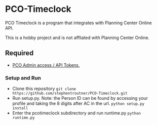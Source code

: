 # PCO-Timeclock

PCO Timeclock is a program that integrates with Planning Center Online API.

This is a hobby project and is not affliated with Planning Center Online.

## Required
* [PCO Admin access / API Tokens.](https://api.planningcenteronline.com)

### Setup and Run
* Clone this repository
```git clone https://github.com/stephentroutner/PCO-Timeclock.git```
* Run setup.py. Note: the Person ID can be found by accessing your profile and taking the 8 digits after AC in the url.
```python setup.py install```
* Enter the pcotimeclock subdirectory and run runtime.py
```python runtime.py```
